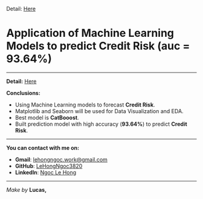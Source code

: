 Detail: [Here](https://github.com/LeHongNgoc3820/Project_Credit_Risk/blob/main/Forecasting%20Credit%20Risk.ipynb)

# Application of Machine Learning Models to predict Credit Risk (auc = 93.64%)
-------
**Detail:** [Here](https://github.com/LeHongNgoc3820/Project_Credit_Risk/blob/main/Forecasting%20Credit%20Risk.ipynb)

**Conclusions:**
+ Using Machine Learning models to forecast **Credit Risk**.
+ Matplotlib and Seaborn will be used for Data Visualization and EDA.
+ Best model is **CatBooost**.
+ Built prediction model with high accuracy (**93.64%**) to predict **Credit Risk**.
______
**You can contact with me on:**
+ **Gmail**: lehongngoc.work@gmail.com
+ **GitHub**: [LeHongNgoc3820](https://github.com/LeHongNgoc3820)
+ **Linkedln**: [Ngoc Le Hong](https://www.linkedin.com/in/ngoc-le-hong-44131b21a/)
_______
_Make by_ **Lucas,** 
